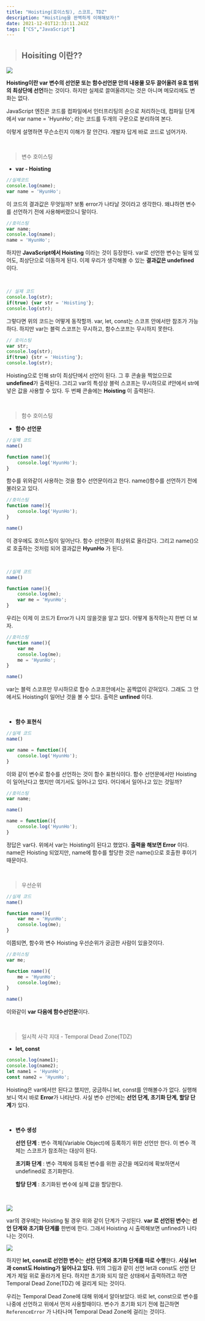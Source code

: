 ```yaml
---
title: "Hoisting(호이스팅), 스코프, TDZ"
description: "Hoisting을 완벽하게 이해해보자!"
date: 2021-12-01T12:33:11.242Z
tags: ["CS","JavaScript"]
---
```

> ## Hoisiting 이란??

![](/images/ed912290-e16e-45e1-8406-ed17b994ce8d-image.png)

**Hoisting이란 var 변수의 선언문 또는 함수선언문 안의 내용물 모두 끌어올려 유효 범위의 최상단에 선언**하는 것이다. 하지만 실제로 끌여올려지는 것은 아니며 메모리에도 변화는 없다.

JavaScript 엔진은 코드를 컴파일에서 인터프리팅의 순으로 처리하는데,
컴파일 단계에서 var name = 'HyunHo'; 라는 코드를 두개의 구문으로 분리하여 본다.

이렇게 설명하면 무슨소린지 이해가 잘 안간다. 개발자 답게 바로 코드로 넘어가자.

<br>

> 변수 호이스팅

* **var - Hoisting**

```js
//실제코드
console.log(name);
var name = 'HyunHo';
```

이 코드의 결과값은 무엇일까? 보통 error가 나타날 것이라고 생각한다. 왜냐하면 변수를 선언하기 전에 사용해버렸으니 말이다.

```js
//호이스팅
var name;
console.log(name);
name = 'HyunHo';
```

하지만 **JavaScript에서 Hoisting** 이라는 것이 등장한다.
var로 선언한 변수는 밑에 있어도, 최상단으로 이동하게 된다.
이제 우리가 생각해볼 수 있는 **결과값은 undefined** 이다.

<br>

```js
// 실제 코드
console.log(str);
if(true) {var str = 'Hoisting'};
console.log(str);
```

그렇다면 위의 코드는 어떻게 동작할까.
var, let, const는 스코프 안에서만 참조가 가능하다. 
하지만 var는 블럭 스코프는 무시하고, 함수스코프는 무시하지 못한다.

```js
// 호이스팅
var str;
console.log(str);
if(true) {str = 'Hoisting'};
console.log(str);
```

Hoisting으로 인해 str이 최상단에서 선언이 된다. 그 후 콘솔을 찍었으므로 **undefined**가 출력된다.
그리고 var의 특성상 블럭 스코프는 무시하므로 if안에서 str에 넣은 값을 사용할 수 있다. 두 번째 콘솔에는 **Hoisting** 이 출력된다.

<br>

> 함수 호이스팅

* **함수 선언문**

```js
//실제 코드
name()

function name(){
    console.log('HyunHo');
}
```

함수를 위와같이 사용하는 것을 함수 선언문이라고 한다.
name()함수를 선언하기 전에 불러오고 있다. 

```js
//호이스팅
function name(){
    console.log('HyunHo');
}

name()
```

이 경우에도 호이스팅이 일어난다. 함수 선언문이 최상위로 올라갔다.
그리고 name()으로 호출하는 것처럼 되어 결과값은 **HyunHo** 가 된다.

<br>

```js
//실제 코드
name()

function name(){
  	console.log(me);
    var me = 'HyunHo';
}
```

우리는 이제 이 코드가 Error가 나지 않을것을 알고 있다.
어떻게 동작하는지 한번 더 보자.

```js
//호이스팅
function name(){
  	var me
  	console.log(me);
    me = 'HyunHo';
}

name()
```

var는 블럭 스코프만 무시하므로 함수 스코프안에서는 꼼짝없이 갇혀있다.
그래도 그 안에서도 Hoisting이 일어난 것을 볼 수 있다.
출력은 **unfined** 이다.

<br>

* **함수 표현식**

```js
//실제 코드
name()

var name = function(){
    console.log('HyunHo');
}
```

이와 같이 변수로 함수를 선언하는 것이 함수 표현식이다.
함수 선언문에서만 Hoisting이 일어난다고 했지만 여기서도 일어나고 있다.
어디에서 일어나고 있는 것일까?

```js
//호이스팅
var name;

name()

name = function(){
    console.log('HyunHo');
}
```

정답은 var다. 위에서 var는 Hoisting이 된다고 했었다.
**출력을 해보면 Error** 이다. name은 Hoisting 되었지만, name에 함수를 할당한 것은 name()으로 호출한 후이기 때문이다.

<br>

> 우선순위

```js
//실제 코드
name()

function name(){
    var me = 'HyunHo';
    console.log(me);
}
```

이쯤되면, 함수와 변수 Hoisting 우선순위가 궁금한 사람이 있을것이다.

```js
//호이스팅
var me;

function name(){
    me = 'HyunHo';
    console.log(me);
}

name()
```

이와같이 **var 다음에 함수선언문**이다.

<br>

> 일시적 사각 지대 - Temporal Dead Zone(TDZ)

* **let, const**

```js
console.log(name1);
console.log(name2);
let name1 = 'HyunHo';
const name2 = 'HyunHo';
```

Hoisting은 var에서만 된다고 했지만, 궁금하니 let, const를 안해볼수가 없다. 실행해보니 역시 바로 **Error**가 나타난다. 사실 변수 선언에는 **선언 단계, 초기화 단계, 할당 단계**가 있다. 

<br>

* **변수 생성**

  **선언 단계** : 변수 객체(Variable Object)에 등록하기 위한 선언만 한다. 이 변수 객체는 스코프가 참조하는 대상이 된다.

  **초기화 단계** : 변수 객체에 등록된 변수를 위한 공간을 메모리에 확보하면서 undefined로 초기화한다.

  **할당 단계** : 초기화된 변수에 실제 값을 할당한다.

<br>

![](/images/ffa3b481-7e57-4484-bf75-adbaaf539b2f-image.png)

var의 경우에는 Hoisting 될 경우 위와 같이 단계가 구성된다.
**var 로 선언된 변수**는 **선언 단계와 초기화 단계를** 한번에 한다.
그래서 Hoisting 시 출력해보면 unfined가 나타나는 것이다.


![](/images/8968e272-1ded-4dc5-ad0d-b3d5665ac3ca-image.png)

하지만 **let, const로 선언한 변수**는 **선언 단계와 초기화 단계를 따로 수행**한다. **사실 let과 const도 Hoisting가 일어나고 있다.** 위의 그림과 같이 선언 let과 const도 선언 단계가 제일 위로 올라가게 된다. 하지만 초기화 되지 않은 상태에서 출력하려고 하면 Temporal Dead Zone(TDZ) 에 걸리게 되는 것이다.

우리는 Temporal Dead Zone에 대해 위에서 알아보았다.
바로 let, const으로 변수를 나중에 선언하고 위에서 먼저 사용할때이다.
변수가 초기화 되기 전에 접근하면 `ReferenceError` 가 나타나며 Temporal Dead Zone에 걸리는 것이다.